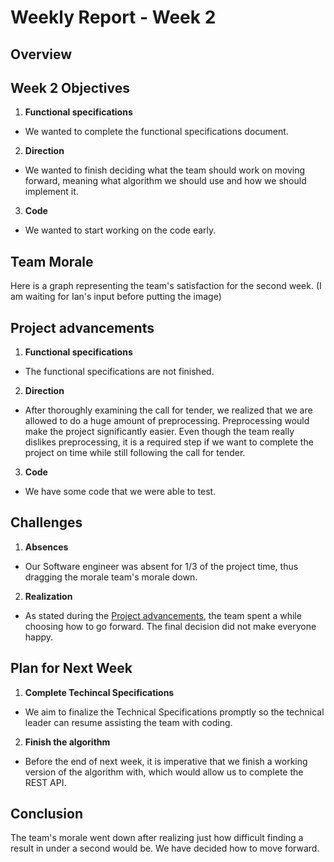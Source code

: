 # Weekly Report - Week 2

## Overview

## Week 2 Objectives

1. **Functional specifications**
 - We wanted to complete the functional specifications document.
2. **Direction**
 - We wanted to finish deciding what the team should work on moving forward, meaning what algorithm we should use and how we should implement it.
3. **Code**
 - We wanted to start working on the code early.

## Team Morale
Here is a graph representing the team's satisfaction for the second week. (I am waiting for Ian's input before putting the image)

## Project advancements

1. **Functional specifications**
 - The functional specifications are not finished.
2. **Direction**
 - After thoroughly examining the call for tender, we realized that we are allowed to do a huge amount of preprocessing. Preprocessing would make the project significantly easier. Even though the team really dislikes preprocessing, it is a required step if we want to complete the project on time while still following the call for tender.
3. **Code**
 - We have some code that we were able to test.

## Challenges

1. **Absences**
 - Our Software engineer was absent for 1/3 of the project time, thus dragging the morale team's morale down.
2. **Realization**
 - As stated during the [Project advancements](#project-advancements), the team spent a while choosing how to go forward. The final decision did not make everyone happy.

## Plan for Next Week

1. **Complete Techincal Specifications**
 - We aim to finalize the Technical Specifications promptly so the technical leader can resume assisting the team with coding.
2. **Finish the algorithm**
 - Before the end of next week, it is imperative that we finish a working version of the algorithm with, which would allow us to complete the REST API.

## Conclusion

The team's morale went down after realizing just how difficult finding a result in under a second would be. We have decided how to move forward.